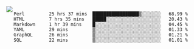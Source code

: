 

<a href="https://github.com/anuraghazra/github-readme-stats">
  <img align="left" src="https://github-readme-stats.vercel.app/api?username=kfly8&count_private=true&show_icons=true&theme=calm" />
</a>


<!--START_SECTION:waka-->

```text
Perl         25 hrs 37 mins  █████████████████▒░░░░░░░   68.99 %
HTML         7 hrs 35 mins   █████░░░░░░░░░░░░░░░░░░░░   20.43 %
Markdown     1 hr 39 mins    █░░░░░░░░░░░░░░░░░░░░░░░░   04.45 %
YAML         29 mins         ▒░░░░░░░░░░░░░░░░░░░░░░░░   01.33 %
GraphQL      26 mins         ▒░░░░░░░░░░░░░░░░░░░░░░░░   01.21 %
SQL          22 mins         ▒░░░░░░░░░░░░░░░░░░░░░░░░   01.01 %
```

<!--END_SECTION:waka-->
